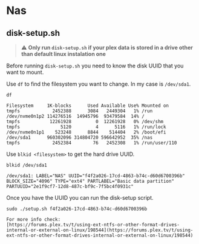 # Nas

## disk-setup.sh
> :warning: **Only run `disk-setup.sh` if your plex data is stored  in a drive other than default linux instalation one**

Before running  `disk-setup.sh` you need to know the disk UUID that you want to mount.

Use `df` to find the filesystem you want to change. In my case is `/dev/sda1`.

```
df

Filesystem     1K-blocks      Used Available Use% Mounted on
tmpfs            2452388      3084   2449304   1% /run
/dev/nvme0n1p2 114276516  14945796  93479584  14% /
tmpfs           12261928         0  12261928   0% /dev/shm
tmpfs               5120         4      5116   1% /run/lock
/dev/nvme0n1p1    523248      8844    514404   2% /boot/efi
/dev/sda1      960302096 314804720 596642952  35% /nas
tmpfs            2452384        76   2452308   1% /run/user/110
```

Use `blkid <filesystem>` to get the hard drive UUID. 
```
blkid /dev/sda1

/dev/sda1: LABEL="NAS" UUID="f4f2a026-17cd-4863-b74c-d60d6700396b" BLOCK_SIZE="4096" TYPE="ext4" PARTLABEL="Basic data partition" PARTUUID="2e1f9cf7-12d8-487c-bf9c-7f5bc4f0931c"
```

Once you have the UUID you can run the disk-setup script.
```
sudo ./setup.sh f4f2a026-17cd-4863-b74c-d60d6700396b

For more info check: 
[https://forums.plex.tv/t/using-ext-ntfs-or-other-format-drives-internal-or-external-on-linux/198544](https://forums.plex.tv/t/using-ext-ntfs-or-other-format-drives-internal-or-external-on-linux/198544)